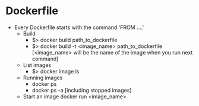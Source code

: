 # Dockerfile

- Every Dockerfile starts with the command 'FROM ....'
    - Build
        - $> docker build path_to_dockerfile
        - $> docker build -t <image_name> path_to_dockerfile [<image_name> will be the name of the image when you run next command]
    - List images
        - $> docker image ls
    - Running images
        - docker ps
        - docker ps -a [including stopped images]
    - Start an image
        docker run <image_name>